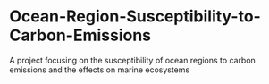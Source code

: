 # Ocean-Region-Susceptibility-to-Carbon-Emissions
A project focusing on the susceptibility of ocean regions to carbon emissions and the effects on marine ecosystems
